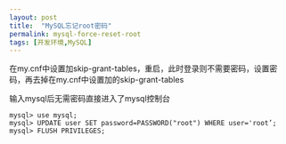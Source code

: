 ```yaml
---
layout: post
title:  "MySQL忘记root密码"
permalink: mysql-force-reset-root
tags: [开发环境,MySQL]
---
```


在my.cnf中设置加skip-grant-tables，重启，此时登录则不需要密码，设置密码，再去掉在my.cnf中设置加的skip-grant-tables

输入mysql后无需密码直接进入了mysql控制台

```
mysql> use mysql;
mysql> UPDATE user SET password=PASSWORD("root") WHERE user='root’;
mysql> FLUSH PRIVILEGES;
```
